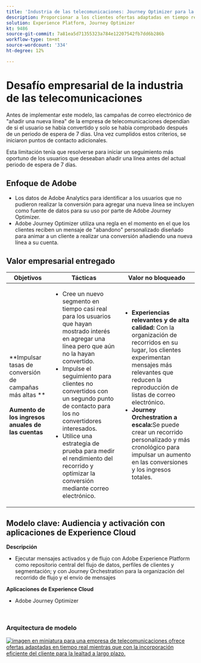 ```yaml
---
title: 'Industria de las telecomunicaciones: Journey Optimizer para la mensajería activada'
description: Proporcionar a los clientes ofertas adaptadas en tiempo real, mientras que con una incorporación eficiente de los clientes para la lealtad a largo plazo.
solution: Experience Platform, Journey Optimizer
kt: 9486
source-git-commit: 7a81ea5d71355323a784e12207542fb7dd6b286b
workflow-type: tm+mt
source-wordcount: '334'
ht-degree: 12%

---
```



# Desafío empresarial de la industria de las telecomunicaciones

Antes de implementar este modelo, las campañas de correo electrónico de &quot;añadir una nueva línea&quot; de la empresa de telecomunicaciones dependían de si el usuario se había convertido y solo se había comprobado después de un periodo de espera de 7 días. Una vez cumplidos estos criterios, se iniciaron puntos de contacto adicionales.

Esta limitación tenía que resolverse para iniciar un seguimiento más oportuno de los usuarios que deseaban añadir una línea antes del actual periodo de espera de 7 días.

## Enfoque de Adobe

* Los datos de Adobe Analytics para identificar a los usuarios que no pudieron realizar la conversión para agregar una nueva línea se incluyen como fuente de datos para su uso por parte de Adobe Journey Optimizer.
* Adobe Journey Optimizer utiliza una regla en el momento en el que los clientes reciben un mensaje de &quot;abandono&quot; personalizado diseñado para animar a un cliente a realizar una conversión añadiendo una nueva línea a su cuenta.


## Valor empresarial entregado

| Objetivos | Tácticas | Valor no bloqueado |
|---|---|---|
| **Impulsar tasas de conversión de campañas más altas **<br></br>**Aumento de los ingresos anuales de las cuentas**</ul> | <ul><li>Cree un nuevo segmento en tiempo casi real para los usuarios que hayan mostrado interés en agregar una línea pero que aún no la hayan convertido.</li><li>Impulse el seguimiento para clientes no convertidos con un segundo punto de contacto para los no convertidores interesados. </li><li>Utilice una estrategia de prueba para medir el rendimiento del recorrido y optimizar la conversión mediante correo electrónico.</li></ul> | <ul><li><strong>Experiencias relevantes y de alta calidad:</strong> Con la organización de recorridos en su lugar, los clientes experimentan mensajes más relevantes que reducen la reproducción de listas de correo electrónico.</li><li><strong>Journey Orchestration a escala:</strong>Se puede crear un recorrido personalizado y más cronológico para impulsar un aumento en las conversiones y los ingresos totales.</li></ul> |

## Modelo clave: Audiencia y activación con aplicaciones de Experience Cloud

<strong>Descripción</strong>
<ul><li>Ejecutar mensajes activados y de flujo con Adobe Experience Platform como repositorio central del flujo de datos, perfiles de clientes y segmentación; y con Journey Orchestration para la organización del recorrido de flujo y el envío de mensajes</li></ul>

<strong>Aplicaciones de Experience Cloud</strong>
<ul><li>Adobe Journey Optimizer</li></ul> 
<br>

### Arquitectura de modelo

<a href="https://experienceleague.adobe.com/docs/blueprints-learn/architecture/customer-journeys/journey-optimizer.html?lang=es"><img alt="imagen en miniatura para una empresa de telecomunicaciones ofrece ofertas adaptadas en tiempo real mientras que con la incorporación eficiente del cliente para la lealtad a largo plazo." src="https://experienceleague.adobe.com/docs/blueprints-learn/assets/journey-optimizer.png?lang=en"/></a>





